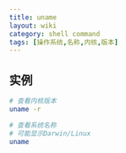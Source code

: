 ```yaml
---
title: uname
layout: wiki
category: shell command
tags: [操作系统,名称,内核,版本]
---
```


## 实例

~~~Bash
# 查看内核版本
uname -r

# 查看系统名称
# 可能显示Darwin/Linux
uname
~~~
